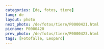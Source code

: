 ```yaml
---
categories: [de, fotos, tiere]
lang: de
layout: photo
next_photo: /de/fotos/tiere/P0000421.html
picname: P0000420
prev_photo: /de/fotos/tiere/P0000423.html
tags: [Fotofalle, Leopard]
---
```

